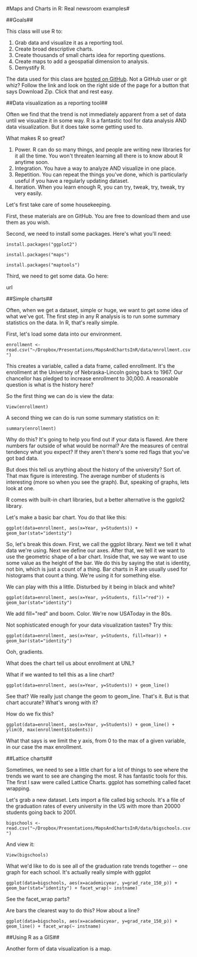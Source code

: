 #Maps and Charts in R: Real newsroom examples#

##Goals##

This class will use R to: 

1. Grab data and visualize it as a reporting tool.
2. Create broad descriptive charts.
3. Create thousands of small charts idea for reporting questions.
4. Create maps to add a geospatial dimension to analysis.
5. Demystify R. 

The data used for this class are [hosted on GitHub](https://github.com/mattwaite/MapsAndChartsInR). Not a GitHub user or git whiz? Follow the link and look on the right side of the page for a button that says Download Zip. Click that and rest easy.

##Data visualization as a reporting tool##

Often we find that the trend is not immediately apparent from a set of data until we visualize it in some way. R is a fantastic tool for data analysis AND data visualization. But it does take some getting used to.

What makes R so great?

1. Power. R can do so many things, and people are writing new libraries for it all the time. You won't threaten learning all there is to know about R anytime soon.
2. Integration. You have a way to analyze AND visualize in one place.
3. Repetition. You can repeat the things you've done, which is particularly useful if you have a regularly updating dataset.
4. Iteration. When you learn enough R, you can try, tweak, try, tweak, try very easily.

Let's first take care of some housekeeping.

First, these materials are on GitHub. You are free to download them and use them as you wish. 

Second, we need to install some packages. Here's what you'll need: 

`install.packages("ggplot2")`

`install.packages("maps")`

`install.packages("maptools")`

Third, we need to get some data. Go here: 

url

##Simple charts##

Often, when we get a dataset, simple or huge, we want to get some idea of what we've got. The first step in any R analysis is to run some summary statistics on the data. In R, that's really simple.

First, let's load some data into our environment. 

`enrollment <- read.csv("~/Dropbox/Presentations/MapsAndChartsInR/data/enrollment.csv")`

This creates a variable, called a data frame, called enrollment. It's the enrollment at the University of Nebraska-Lincoln going back to 1967. Our chancellor has pledged to increase enrollment to 30,000. A reasonable question is what is the history here? 

So the first thing we can do is view the data:

`View(enrollment)`

A second thing we can do is run some summary statistics on it:

`summary(enrollment)`

Why do this? It's going to help you find out if your data is flawed. Are there numbers far outside of what would be normal? Are the measures of central tendency what you expect? If they aren't there's some red flags that you've got bad data.

But does this tell us anything about the history of the university? Sort of. That max figure is interesting. The average number of students is interesting (more so when you see the graph). But, speaking of graphs, lets look at one.

R comes with built-in chart libraries, but a better alternative is the ggplot2 library.

Let's make a basic bar chart. You do that like this:

`ggplot(data=enrollment, aes(x=Year, y=Students)) + geom_bar(stat="identity")`

So, let's break this down. First, we call the ggplot library. Next we tell it what data we're using. Next we define our axes. After that, we tell it we want to use the geometric shape of a bar chart. Inside that, we say we want to use some value as the height of the bar. We do this by saying the stat is identity, not bin, which is just a count of a thing. Bar charts in R are usually used for histograms that count a thing. We're using it for something else.

We can play with this a little. Disturbed by it being in black and white? 

`ggplot(data=enrollment, aes(x=Year, y=Students, fill="red")) + geom_bar(stat="identity")`

We add fill="red" and boom. Color. We're now USAToday in the 80s. 

Not sophisticated enough for your data visualization tastes? Try this: 

`ggplot(data=enrollment, aes(x=Year, y=Students, fill=Year)) + geom_bar(stat="identity")`

Ooh, gradients. 

What does the chart tell us about enrollment at UNL? 

What if we wanted to tell this as a line chart? 

`ggplot(data=enrollment, aes(x=Year, y=Students)) + geom_line()`

See that? We really just change the geom to geom_line. That's it. But is that chart accurate? What's wrong with it?

How do we fix this?

`ggplot(data=enrollment, aes(x=Year, y=Students)) + geom_line() + ylim(0, max(enrollment$Students))`

What that says is we limit the y axis, from 0 to the max of a given variable, in our case the max enrollment. 

##Lattice charts##

Sometimes, we need to see a little chart for a lot of things to see where the trends we want to see are changing the most. R has fantastic tools for this. The first I saw were called Lattice Charts. ggplot has something called facet wrapping. 

Let's grab a new dataset. Lets import a file called big schools. It's a file of the graduation rates of every university in the US with more than 20000 students going back to 2001. 

`bigschools <- read.csv("~/Dropbox/Presentations/MapsAndChartsInR/data/bigschools.csv")`

And view it:

`View(bigschools)`

What we'd like to do is see all of the graduation rate trends together -- one graph for each school. It's actually really simple with ggplot

`ggplot(data=bigschools, aes(x=academicyear, y=grad_rate_150_p)) + geom_bar(stat="identity") + facet_wrap(~ instname)`

See the facet_wrap parts?

Are bars the clearest way to do this? How about a line?

`ggplot(data=bigschools, aes(x=academicyear, y=grad_rate_150_p)) + geom_line() + facet_wrap(~ instname)`

##Using R as a GIS##

Another form of data visualization is a map. 